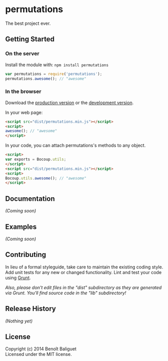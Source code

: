 # permutations

The best project ever.

## Getting Started
### On the server
Install the module with: `npm install permutations`

```javascript
var permutations = require('permutations');
permutations.awesome(); // "awesome"
```

### In the browser
Download the [production version][min] or the [development version][max].

[min]: https://raw.github.com/benoit/permutations/master/dist/permutations.min.js
[max]: https://raw.github.com/benoit/permutations/master/dist/permutations.js

In your web page:

```html
<script src="dist/permutations.min.js"></script>
<script>
awesome(); // "awesome"
</script>
```

In your code, you can attach permutations's methods to any object.

```html
<script>
var exports = Bocoup.utils;
</script>
<script src="dist/permutations.min.js"></script>
<script>
Bocoup.utils.awesome(); // "awesome"
</script>
```

## Documentation
_(Coming soon)_

## Examples
_(Coming soon)_

## Contributing
In lieu of a formal styleguide, take care to maintain the existing coding style. Add unit tests for any new or changed functionality. Lint and test your code using [Grunt](http://gruntjs.com/).

_Also, please don't edit files in the "dist" subdirectory as they are generated via Grunt. You'll find source code in the "lib" subdirectory!_

## Release History
_(Nothing yet)_

## License
Copyright (c) 2014 Benoît Baliguet  
Licensed under the MIT license.
